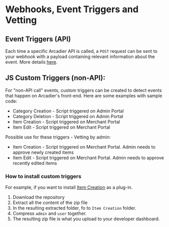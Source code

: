 Webhooks, Event Triggers and Vetting
==========================

## Event Triggers (API)
Each time a specific Arcadier API is called, a `POST` request can be sent to your webhook with a payload containing relevant information about the event. More details [here](https://github.com/Arcadier/Webhooks-Event-Triggers-and-Vetting/tree/master/(Core)%20Event%20Trigger%20Hooks).

## JS Custom Triggers (non-API):
For "non-API call" events, custom triggers can be created to detect events that happen on Arcadier's front-end. Here are some examples with sample code:
* Category Creation - Script triggered on Admin Portal
* Category Deletion - Script triggered on Admin Portal
* Item Creation - Script triggered on Merchant Portal
* Item Edit - Script triggered on Merchant Portal

Possible use for these triggers - Vetting by admin:
* Item Creation - Script triggered on Merchant Portal. Admin needs to approve newly created items
* Item Edit - Script triggered on Merchant Portal. Admin needs to approve recently edited items

### How to install custom triggers
For example, if you want to install [Item Creation](https://github.com/Arcadier/Webhooks-Event-Triggers-and-Vetting/tree/master/(JS%20Custom%20Trigger)%20Item%20Create) as a plug-in.
1. Download the repository 
2. Extract all the content of the zip file
3. In the resulting extracted folder, fo to `Item Creation` folder.
4. Compress `admin` and `user` together.
5. The resulting zip file is what you upload to your developer dashboard.
